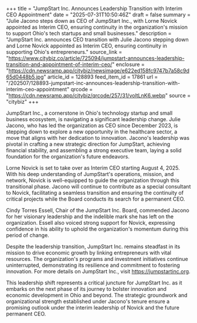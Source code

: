 +++
title = "JumpStart Inc. Announces Leadership Transition with Interim CEO Appointment"
date = "2025-07-31T10:50:46Z"
draft = false
summary = "Julie Jacono steps down as CEO of JumpStart Inc., with Lorne Novick appointed as Interim CEO, ensuring continuity in the organization's mission to support Ohio's tech startups and small businesses."
description = "JumpStart Inc. announces CEO transition with Julie Jacono stepping down and Lorne Novick appointed as Interim CEO, ensuring continuity in supporting Ohio's entrepreneurs."
source_link = "https://www.citybiz.co/article/725094/jumpstart-announces-leadership-transition-and-appointment-of-interim-ceo/"
enclosure = "https://cdn.newsramp.app/citybiz/newsimage/e622ed158fc9747b7a58c9d65d0448b5.jpg"
article_id = 128893
feed_item_id = 17861
url = "/202507/128893-jumpstart-inc-announces-leadership-transition-with-interim-ceo-appointment"
qrcode = "https://cdn.newsramp.app/citybiz/qrcode/257/31/voltLnK6.webp"
source = "citybiz"
+++

<p>JumpStart Inc., a cornerstone in Ohio's technology startup and small business ecosystem, is navigating a significant leadership change. Julie Jacono, who has led the organization as CEO since December 2023, is stepping down to explore a new opportunity in the healthcare sector, a move that aligns with her dedication to innovation. Jacono's leadership was pivotal in crafting a new strategic direction for JumpStart, achieving financial stability, and assembling a strong executive team, laying a solid foundation for the organization's future endeavors.</p><p>Lorne Novick is set to take over as Interim CEO starting August 4, 2025. With his deep understanding of JumpStart's operations, mission, and network, Novick is well-equipped to guide the organization through this transitional phase. Jacono will continue to contribute as a special consultant to Novick, facilitating a seamless transition and ensuring the continuity of critical projects while the Board conducts its search for a permanent CEO.</p><p>Cindy Torres Essell, Chair of the JumpStart Inc. Board, commended Jacono for her visionary leadership and the indelible mark she has left on the organization. Essell also voiced strong support for Novick, expressing confidence in his ability to uphold the organization's momentum during this period of change.</p><p>Despite the leadership transition, JumpStart Inc. remains steadfast in its mission to drive economic growth by linking entrepreneurs with vital resources. The organization's programs and investment initiatives continue uninterrupted, demonstrating its resilience and commitment to fostering innovation. For more details on JumpStart Inc., visit <a href='https://jumpstartinc.org' rel='nofollow' target='_blank'>https://jumpstartinc.org</a>.</p><p>This leadership shift represents a critical juncture for JumpStart Inc. as it embarks on the next phase of its journey to bolster innovation and economic development in Ohio and beyond. The strategic groundwork and organizational strength established under Jacono's tenure ensure a promising outlook under the interim leadership of Novick and the future permanent CEO.</p>